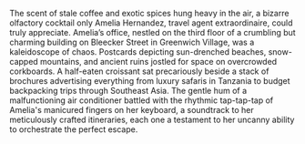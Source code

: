 The scent of stale coffee and exotic spices hung heavy in the air, a bizarre olfactory cocktail only Amelia Hernandez, travel agent extraordinaire, could truly appreciate.  Amelia’s office, nestled on the third floor of a crumbling but charming building on Bleecker Street in Greenwich Village, was a kaleidoscope of chaos.  Postcards depicting sun-drenched beaches, snow-capped mountains, and ancient ruins jostled for space on overcrowded corkboards.  A half-eaten croissant sat precariously beside a stack of brochures advertising everything from luxury safaris in Tanzania to budget backpacking trips through Southeast Asia.  The gentle hum of a malfunctioning air conditioner battled with the rhythmic tap-tap-tap of Amelia's manicured fingers on her keyboard, a soundtrack to her meticulously crafted itineraries, each one a testament to her uncanny ability to orchestrate the perfect escape.
